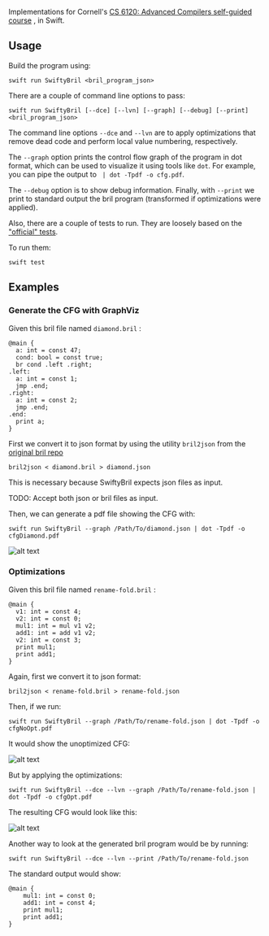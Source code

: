 

Implementations for Cornell's [CS 6120: Advanced Compilers self-guided course](https://www.cs.cornell.edu/courses/cs6120/2020fa/self-guided/)
, in Swift.


## Usage

Build the program using:
```
swift run SwiftyBril <bril_program_json>
```
                        
There are a couple of command line options to pass:

```
swift run SwiftyBril [--dce] [--lvn] [--graph] [--debug] [--print] <bril_program_json>
```

The command line options `--dce` and `--lvn` are to apply optimizations that remove dead code and perform local value numbering, respectively.

The `--graph` option prints the control flow graph of the program in dot format, which can be used to visualize it using tools like `dot`. For example, you can pipe the output to ` | dot -Tpdf -o cfg.pdf`.

The `--debug` option is to show debug information.
Finally, with `--print` we print to standard output the bril program (transformed if optimizations were applied).


Also, there are a couple of tests to run. They are loosely based on the ["official" tests]( https://github.com/sampsyo/bril/tree/main/examples/test).

To run them:
```
swift test
```


## Examples

### Generate the CFG with GraphViz 

Given this bril file named `diamond.bril` :
```
@main {
  a: int = const 47;
  cond: bool = const true;
  br cond .left .right;
.left:
  a: int = const 1;
  jmp .end;
.right:
  a: int = const 2;
  jmp .end;
.end:
  print a;
}
```

First we convert it to json format by using the utility `bril2json` from the [original bril repo](https://github.com/sampsyo/bril) 

```
bril2json < diamond.bril > diamond.json 
```

This is necessary because SwiftyBril expects json files as input.

TODO: Accept both json or bril files as input.

Then, we can generate a pdf file showing the CFG with:

```
swift run SwiftyBril --graph /Path/To/diamond.json | dot -Tpdf -o cfgDiamond.pdf 
```

![alt text](https://github.com/doste/SwiftyBril/blob/main/Images/DiamondCFG.jpeg "Diamond CFG")

### Optimizations

Given this bril file named `rename-fold.bril` :
```
@main {
  v1: int = const 4;
  v2: int = const 0;
  mul1: int = mul v1 v2;
  add1: int = add v1 v2;
  v2: int = const 3;
  print mul1;
  print add1;
}
```

Again, first we convert it to json format:

```
bril2json < rename-fold.bril > rename-fold.json 
```

Then, if we run:

```
swift run SwiftyBril --graph /Path/To/rename-fold.json | dot -Tpdf -o cfgNoOpt.pdf 
```

It would show the unoptimized CFG:

![alt text](https://github.com/doste/SwiftyBril/blob/main/Images/RenameFoldUnoptCFG.jpeg "Rename Fold Unoptimized CFG")

But by applying the optimizations:

```
swift run SwiftyBril --dce --lvn --graph /Path/To/rename-fold.json | dot -Tpdf -o cfgOpt.pdf 
```

The resulting CFG would look like this:

![alt text](https://github.com/doste/SwiftyBril/blob/main/Images/RenameFoldOptCFG.jpeg "Rename Fold Optimized CFG")

Another way to look at the generated bril program would be by running:

```
swift run SwiftyBril --dce --lvn --print /Path/To/rename-fold.json
```

The standard output would show:

```
@main {
    mul1: int = const 0;
    add1: int = const 4;
    print mul1;
    print add1;
}
```
